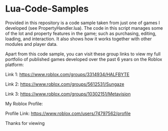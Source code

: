# Lua-Code-Samples

Provided in this repository is a code sample taken from just one of games I developed (see PropertyHandler.lua). The code in this script manages some of the lot and property features in the game; such as purchasing, editing, loading, and interaction. It also shows how it works together with other modules and player data. 

Apart from this code sample, you can visit these group links to view my full portfolio of published games developed over the past 6 years on the Roblox platform:

Link 1: https://www.roblox.com/groups/3314934/HALFBYTE

Link 2: https://www.roblox.com/groups/5612531/Sungaze

Link 3: https://www.roblox.com/groups/10302151/Metavision

My Roblox Profile:

Profile Link: https://www.roblox.com/users/74797562/profile

Thanks for viewing
